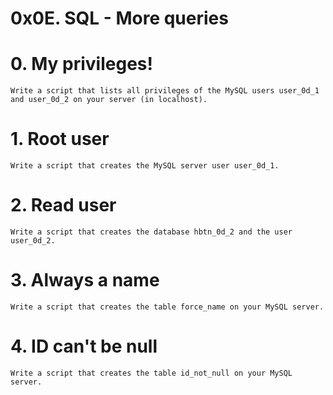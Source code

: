 # 0x0E. SQL - More queries

# 0. My privileges!


    Write a script that lists all privileges of the MySQL users user_0d_1 and user_0d_2 on your server (in localhost).

# 1. Root user


    Write a script that creates the MySQL server user user_0d_1.

# 2. Read user


    Write a script that creates the database hbtn_0d_2 and the user user_0d_2.

# 3. Always a name


    Write a script that creates the table force_name on your MySQL server.


# 4. ID can't be null


    Write a script that creates the table id_not_null on your MySQL server.

